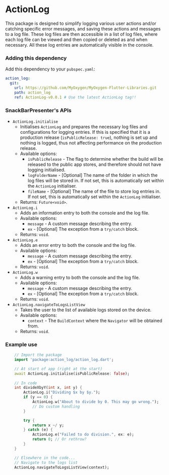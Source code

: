 # ActionLog

This package is designed to simplify logging various user actions and/or catching specific error messages, and saving these actions and messages to a log file. These log files are then accessible in a list of log files, where each log file can be viewed and then copied or deleted as and when necessary. All these log entries are automatically visible in the console.

### Adding this dependency

Add this dependency to your `pubspec.yaml`:

```yaml
action_log:
  git:
    url: https://github.com/MyOxygen/MyOxygen-Flutter-Libraries.git
    path: action_log
    ref: ActionLog-v0.0.1 # Use the latest ActionLog tag!!
```

### SnackBarPresenter's APIs

- `ActionLog.initialise`
  - Initialises `ActionLog` and prepares the necessary log files and configurations for logging entries. If this is specified that it is a production release (`isPublicRelease: true`), nothing is set up and nothing is logged, thus not affecting performance on the production release.
  - Available options:
    - `isPublicRelease` - The flag to determine whether the build will be released to the public app stores, and therefore should not have logging initialised.
    - `logFolderName` - [Optional] The name of the folder in which the log files will be stored in. If not set, this is automatically set within the `ActionLog` initialiser.
    - `fileName` - [Optional] The name of the file to store log entries in. If not set, this is automatically set within the `ActionLog` initialiser.
  - Returns: `Future<void>`.
- `ActionLog.i`
  - Adds an information entry to both the console and the log file.
  - Available options:
    - `message` - A custom message describing the entry.
    - `ex` - [Optional] The exception from a `try/catch` block.
  - Returns: `void`.
- `ActionLog.e`
  - Adds an error entry to both the console and the log file.
  - Available options:
    - `message` - A custom message describing the entry.
    - `ex` - [Optional] The exception from a `try/catch` block.
  - Returns: `void`.
- `ActionLog.w`
  - Adds a warning entry to both the console and the log file.
  - Available options:
    - `message` - A custom message describing the entry.
    - `ex` - [Optional] The exception from a `try/catch` block.
  - Returns: `void`.
- `ActionLog.navigateToLogsListView`
  - Takes the user to the list of available logs stored on the device.
  - Available options:
    - `context` - The `BuildContext` where the `Navigator` will be obtained from.
  - Returns: `void`.

### Example use

```dart
    // Import the package
    import 'package:action_log/action_log.dart';

    // At start of app (right at the start)
    await ActionLog.initialise(isPublicRelease: false);
    
    // In code
    int divideXbyY(int x, int y) {
        ActionLog.i("Dividing $x by $y.");
        if (y == 0) {
            ActionLog.w("About to divide by 0. This may go wrong.");
            // Do custom handling
        }

        try {
            return x ~/ y;
        } catch (e) {
            ActionLog.e("Failed to do division.", ex: e);
            return 0; // Or rethrow?
        }
    }

    // Elsewhere in the code...
    // Navigate to the logs list
    ActionLog.navigateToLogsListView(context);
```
